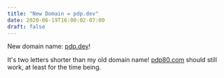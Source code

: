 ```yaml
---
title: "New Domain = pdp.dev"
date: 2020-06-19T16:00:02-07:00
draft: false
---
```


New domain name: [pdp.dev](https://pdp.dev)!

It's two letters shorter than my old domain name! [pdp80.com](https://pdp80.com) should still work, at least for the time being.
